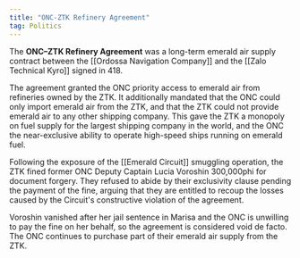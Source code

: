 ```yaml
---
title: "ONC-ZTK Refinery Agreement"
tag: Politics
---
```


The **ONC–ZTK Refinery Agreement** was a long-term emerald air supply contract between the [[Ordossa Navigation Company]] and the [[Zalo Technical Kyro]] signed in 418.

The agreement granted the ONC priority access to emerald air from refineries owned by the ZTK. It additionally mandated that the ONC could only import emerald air from the ZTK, and that the ZTK could not provide emerald air to any other shipping company. This gave the ZTK a monopoly on fuel supply for the largest shipping company in the world, and the ONC the near-exclusive ability to operate high-speed ships running on emerald fuel.

Following the exposure of the [[Emerald Circuit]] smuggling operation, the ZTK fined former ONC Deputy Captain Lucia Voroshin 300,000phi for document forgery. They refused to abide by their exclusivity clause pending the payment of the fine, arguing that they are entitled to recoup the losses caused by the Circuit's constructive violation of the agreement.

Voroshin vanished after her jail sentence in Marisa and the ONC is unwilling to pay the fine on her behalf, so the agreement is considered void de facto. The ONC continues to purchase part of their emerald air supply from the ZTK.
